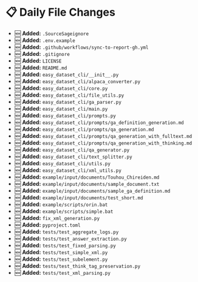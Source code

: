 # 📋 Daily File Changes

- 🆕 **Added:** `.SourceSageignore`
- 🆕 **Added:** `.env.example`
- 🆕 **Added:** `.github/workflows/sync-to-report-gh.yml`
- 🆕 **Added:** `.gitignore`
- 🆕 **Added:** `LICENSE`
- 🆕 **Added:** `README.md`
- 🆕 **Added:** `easy_dataset_cli/__init__.py`
- 🆕 **Added:** `easy_dataset_cli/alpaca_converter.py`
- 🆕 **Added:** `easy_dataset_cli/core.py`
- 🆕 **Added:** `easy_dataset_cli/file_utils.py`
- 🆕 **Added:** `easy_dataset_cli/ga_parser.py`
- 🆕 **Added:** `easy_dataset_cli/main.py`
- 🆕 **Added:** `easy_dataset_cli/prompts.py`
- 🆕 **Added:** `easy_dataset_cli/prompts/ga_definition_generation.md`
- 🆕 **Added:** `easy_dataset_cli/prompts/qa_generation.md`
- 🆕 **Added:** `easy_dataset_cli/prompts/qa_generation_with_fulltext.md`
- 🆕 **Added:** `easy_dataset_cli/prompts/qa_generation_with_thinking.md`
- 🆕 **Added:** `easy_dataset_cli/qa_generator.py`
- 🆕 **Added:** `easy_dataset_cli/text_splitter.py`
- 🆕 **Added:** `easy_dataset_cli/utils.py`
- 🆕 **Added:** `easy_dataset_cli/xml_utils.py`
- 🆕 **Added:** `example/input/documents/Touhou_Chireiden.md`
- 🆕 **Added:** `example/input/documents/sample_document.txt`
- 🆕 **Added:** `example/input/documents/sample_ga_definition.md`
- 🆕 **Added:** `example/input/documents/test_short.md`
- 🆕 **Added:** `example/scripts/orin.bat`
- 🆕 **Added:** `example/scripts/simple.bat`
- 🆕 **Added:** `fix_xml_generation.py`
- 🆕 **Added:** `pyproject.toml`
- 🆕 **Added:** `tests/test_aggregate_logs.py`
- 🆕 **Added:** `tests/test_answer_extraction.py`
- 🆕 **Added:** `tests/test_fixed_parsing.py`
- 🆕 **Added:** `tests/test_simple_xml.py`
- 🆕 **Added:** `tests/test_subelement.py`
- 🆕 **Added:** `tests/test_think_tag_preservation.py`
- 🆕 **Added:** `tests/test_xml_parsing.py`
